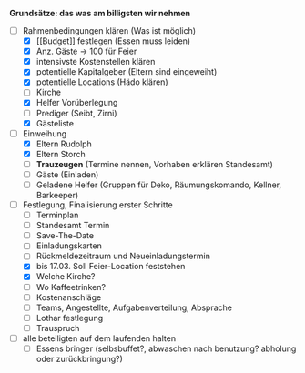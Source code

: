 **Grundsätze: das was am billigsten wir nehmen**


- [ ] Rahmenbedingungen klären (Was ist möglich)
	- [x] [[Budget]] festlegen (Essen muss leiden)
	- [x] Anz. Gäste -> 100 für Feier
	- [x] intensivste Kostenstellen klären
	- [x] potentielle Kapitalgeber (Eltern sind eingeweiht)
	- [x] potentielle Locations (Hädo klären)
	- [ ] Kirche
	- [x] Helfer Vorüberlegung
	- [ ] Prediger (Seibt, Zirni)
	- [x] Gästeliste

- [ ] Einweihung
	- [x] Eltern Rudolph
	- [x] Eltern Storch
	- [ ] **Trauzeugen** (Termine nennen, Vorhaben erklären Standesamt)
	- [ ] Gäste (Einladen)
	- [ ] Geladene Helfer (Gruppen für Deko, Räumungskomando, Kellner, Barkeeper)

- [ ] Festlegung, Finalisierung erster Schritte
	- [ ] Terminplan
	- [ ] Standesamt Termin
	- [ ] Save-The-Date
	- [ ] Einladungskarten
	- [ ] Rückmeldezeitraum und Neueinladungstermin
	- [x] bis 17.03. Soll Feier-Location feststehen
	- [x] Welche Kirche?
	- [ ] Wo Kaffeetrinken?
	- [ ] Kostenanschläge
	- [ ] Teams, Angestellte, Aufgabenverteilung, Absprache
	- [ ] Lothar festlegung
	- [ ] Trauspruch

- [ ] alle beteiligten auf dem laufenden halten
	- [ ] Essens bringer (selbsbuffet?, abwaschen nach benutzung? abholung oder zurückbringung?)
